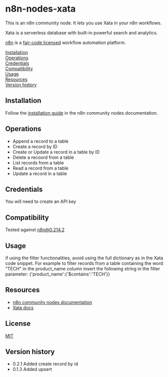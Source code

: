 # n8n-nodes-xata

This is an n8n community node. It lets you use Xata in your n8n workflows.

Xata is a serverless database with built-in powerful search and analytics.

[n8n](https://n8n.io/) is a [fair-code licensed](https://docs.n8n.io/reference/license/) workflow automation platform.

[Installation](#installation)  
[Operations](#operations)  
[Credentials](#credentials)  <!-- delete if no auth needed -->  
[Compatibility](#compatibility)  
[Usage](#usage)  <!-- delete if not using this section -->  
[Resources](#resources)  
[Version history](#version-history)  <!-- delete if not using this section -->  

## Installation

Follow the [installation guide](https://docs.n8n.io/integrations/community-nodes/installation/) in the n8n community nodes documentation.

## Operations

* Append a record to a table
* Create a record by ID
* Create or Update a record in a table by ID
* Delete a recoord from a table
* List records from a table
* Read a record from a table
* Update a record in a table

## Credentials

You will need to create an API key

## Compatibility

Tested against n8n@0.214.2

## Usage

if using the filter functionalities, avoid using the full dictionary as in the Xata code snippet. For example to filter records from a table containing the word "TECH" in the product_name column insert the following string in the filter parameter: {'product_name':{'$contains':'TECH'}}

## Resources

* [n8n community nodes documentation](https://docs.n8n.io/integrations/community-nodes/)
* [Xata docs](https://xata.io/docs/overview)

## License

[MIT](https://github.com/n8n-io/n8n-nodes-starter/blob/master/LICENSE.md)

## Version history

* 0.2.1 Added create record by id
* 0.1.3 Added upsert
